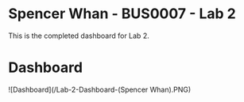 # Spencer Whan - BUS0007 - Lab 2
This is the completed dashboard for Lab 2.
# Dashboard
![Dashboard](/Lab-2-Dashboard-(Spencer Whan).PNG)

